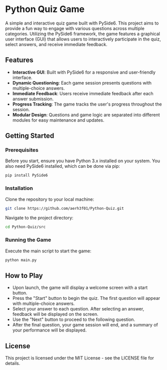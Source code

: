 # Python Quiz Game

A simple and interactive quiz game built with PySide6. This project aims to provide a fun way to engage with various questions across multiple categories. Utilizing the PySide6 framework, the game features a graphical user interface (GUI) that allows users to interactively participate in the quiz, select answers, and receive immediate feedback.

## Features

- **Interactive GUI**: Built with PySide6 for a responsive and user-friendly interface.
- **Dynamic Questioning**: Each game session presents questions with multiple-choice answers.
- **Immediate Feedback**: Users receive immediate feedback after each answer submission.
- **Progress Tracking**: The game tracks the user's progress throughout the session.
- **Modular Design**: Questions and game logic are separated into different modules for easy maintenance and updates.

## Getting Started

### Prerequisites

Before you start, ensure you have Python 3.x installed on your system. You also need PySide6 installed, which can be done via pip:
```bash
pip install PySide6
```
### Installation

Clone the repository to your local machine:
```bash
git clone https://github.com/aerh3f01/Python-Quiz.git
```
Navigate to the project directory:
```bash
cd Python-Quiz/src
```
### Running the Game

Execute the main script to start the game:
```bash
python main.py
```
## How to Play

- Upon launch, the game will display a welcome screen with a start button.
- Press the "Start" button to begin the quiz. The first question will appear with multiple-choice answers.
- Select your answer to each question. After selecting an answer, feedback will be displayed on the screen.
- Use the "Next" button to proceed to the following question.
- After the final question, your game session will end, and a summary of your performance will be displayed.



## License

This project is licensed under the MIT License - see the LICENSE file for details.
